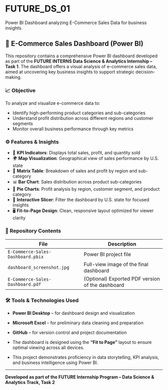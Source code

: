 # FUTURE_DS_01
Power BI Dashboard analyzing E-Commerce Sales Data for business insights.

## 🛒 E-Commerce Sales Dashboard (Power BI)
This repository contains a comprehensive Power BI dashboard developed as part of the **FUTURE INTERNS Data Science & Analytics Internship – Task 1**. The dashboard offers a visual analysis of e-commerce sales data, aimed at uncovering key business insights to support strategic decision-making.

### 📈 Objective
To analyze and visualize e-commerce data to:
- Identify high-performing product categories and sub-categories
- Understand profit distribution across different regions and customer segments
- Monitor overall business performance through key metrics

### ⚙️ Features & Insights
- 🎯 **KPI Indicators**: Displays total sales, profit, and quantity sold
- 🌍 **Map Visualization**: Geographical view of sales performance by U.S. state
- 🧮 **Matrix Table**: Breakdown of sales and profit by region and sub-category
- 📊 **Bar Chart**: Sales distribution across product sub-categories
- 🧩 **Pie Charts**: Profit analysis by region, customer segment, and product category
- 🧭 **Interactive Slicer**: Filter the dashboard by U.S. state for focused insights
- 🖥️ **Fit-to-Page Design**: Clean, responsive layout optimized for viewer clarity

### 📂 Repository Contents
| File | Description |
|------|-------------|
| `E-Commerce-Sales-Dashboard.pbix` | Power BI project file |
| `dashboard_screenshot.jpg` | Full-view image of the final dashboard |
| `E-Commerce-Sales-Dashboard.pdf` | (Optional) Exported PDF version of the dashboard |

### 🛠️ Tools & Technologies Used
- **Power BI Desktop** – for dashboard design and visualization
- **Microsoft Excel** – for preliminary data cleaning and preparation
- **GitHub** – for version control and project documentation



- The dashboard is designed using the **“Fit to Page”** layout to ensure optimal viewing across all devices.
- This project demonstrates proficiency in data storytelling, KPI analysis, and business intelligence using Power BI.

---

**Developed as part of the FUTURE Internship Program – Data Science & Analytics Track, Task 2**

